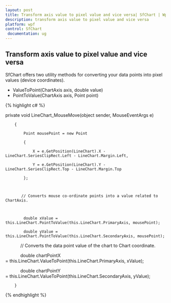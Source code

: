 ```yaml
---
layout: post
title: Transform axis value to pixel value and vice versa| SfChart | Wpf | Syncfusion
description: transform axis value to pixel value and vice versa
platform: wpf
control: SfChart
 documentation: ug
---
```


## Transform axis value to pixel value and vice versa

SfChart offers two utility methods for converting your data points into pixel values (device coordinates).

* ValueToPoint(ChartAxis axis, double value)
* PointToValue(ChartAxis axis, Point point)


{% highlight c# %}

private void LineChart_MouseMove(object sender, MouseEventArgs e)

        {

            Point mousePoint = new Point

            {

                X = e.GetPosition(LineChart).X - LineChart.SeriesClipRect.Left - LineChart.Margin.Left,

                Y = e.GetPosition(LineChart).Y - LineChart.SeriesClipRect.Top - LineChart.Margin.Top 

            };



           // Converts mouse co-ordinate points into a value related to ChartAxis.



            double xValue = this.LineChart.PointToValue(this.LineChart.PrimaryAxis, mousePoint);

            double yValue = this.LineChart.PointToValue(this.LineChart.SecondaryAxis, mousePoint);





            // Converts the data point value of the chart to Chart coordinate.

            double chartPointX = this.LineChart.ValueToPoint(this.LineChart.PrimaryAxis, xValue);

            double chartPointY = this.LineChart.ValueToPoint(this.LineChart.SecondaryAxis, yValue);



        }


{% endhighlight  %}
